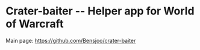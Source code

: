 # Crater-baiter -- Helper app for World of Warcraft

Main page: https://github.com/Bensjoo/crater-baiter